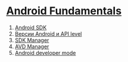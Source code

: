 <h1><a href="https://www.youtube.com/watch?v=d0944nsdnAg&list=PLjLCGE4bVpHCJvtGpEVl-4IYGHB1A8FCc&index=15">Android Fundamentals</a></h1>
<ol>
<li><a href ="https://www.youtube.com/live/d0944nsdnAg?feature=share&t=913">Android SDK</li>
<li><a href ="https://www.youtube.com/live/d0944nsdnAg?feature=share&t=938">Версии Android и API level </li>
<li><a href ="https://www.youtube.com/live/d0944nsdnAg?feature=share&t=1045">SDK Manager</li>
<li><a href ="https://www.youtube.com/live/d0944nsdnAg?feature=share&t=1154">AVD Manager</li>
<li><a href ="https://www.youtube.com/live/d0944nsdnAg?feature=share&t=1154">Android developer mode</li>









</ol>
